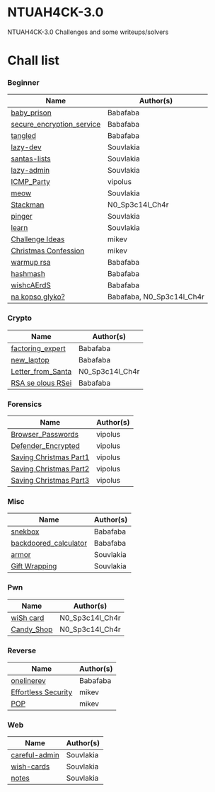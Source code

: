 # NTUAH4CK-3.0
NTUAH4CK-3.0 Challenges and some writeups/solvers


# Chall list

### Beginner

| Name                                                               | Author(s)                 |
| -------------------------                                          | -----------               |
| [baby_prison](./beginner/baby_prison/)                             | Babafaba                  |
| [secure_encryption_service](./beginner/secure_encryption_service/) | Babafaba                  |
| [tangled](./beginner/tangled/)                                     | Babafaba                  |
| [lazy-dev](./beginner/lazy-dev/)                                   | Souvlakia                 |
| [santas-lists](./beginner/santas-lists/)                           | Souvlakia                 |
| [lazy-admin](./beginner/lazy-admin/)                               | Souvlakia                 |
| [ICMP_Party](./beginner/ICMP_Party/)                               | vipolus                   | 
| [meow](./beginner/meow/)                                           | Souvlakia                 | 
| [Stackman](./beginner/Stackman/)                                   | N0_Sp3c14l_Ch4r           | 
| [pinger](./beginner/pinger/)                                       | Souvlakia                 | 
| [learn](./beginner/learn/)                                         | Souvlakia                 | 
| [Challenge Ideas](./beginner/challenge_ideas/)                     | mikev                     | 
| [Christmas Confession](./beginner/christmas_confession/)           | mikev                     | 
| [warmup rsa](./beginner/warmup_rsa/)                               | Babafaba                  | 
| [hashmash](./beginner/hashmash/)                                   | Babafaba                  |
| [wishcAErdS](./beginner/wishcAErdS/)                               | Babafaba                  |
| [na kopso glyko?](./beginner/na_kopso_glyko/)                      | Babafaba, N0_Sp3c14l_Ch4r |

### Crypto

| Name                                             | Author(s)       |
| ------------------                               | -----------     |
| [factoring_expert](./crypto/factoring_expert/)   | Babafaba        |
| [new_laptop](./crypto/new_laptop/)               | Babafaba        |
| [Letter_from_Santa](./crypto/Letter_from_Santa/) | N0_Sp3c14l_Ch4r |
| [RSA se olous RSei](./crypto/RSA_se_olous_RSei/) | Babafaba        |

### Forensics

| Name                                                      | Author(s)   |
| ------------------                                        | ----------- |
| [Browser_Passwords](./forensics/Browser_Passwords/)       | vipolus     |
| [Defender_Encrypted](./forensics/Defender_Encrypted/)     | vipolus     |
| [Saving Christmas Part1](./forensics/Saving_Christmas_1/) | vipolus     |
| [Saving Christmas Part2](./forensics/Saving_Christmas_2/) | vipolus     |
| [Saving Christmas Part3](./forensics/Saving_Christmas_3/) | vipolus     |

### Misc

| Name                                                      | Author(s)  |
| ------------------------                                  | -----------|
| [snekbox](./misc/snekbox/)                                | Babafaba   |
| [backdoored_calculator](./misc/backdoored_calculator/)    | Babafaba   |
| [armor](./misc/armor/)                                    | Souvlakia  |
| [Gift Wrapping](./misc/gift-wrapping)                     | Souvlakia  |

### Pwn

| Name                            | Author(s)       |
| ------------------              | -----------     |
| [wiSh card](./pwn/wiSh_card/)   | N0_Sp3c14l_Ch4r |
| [Candy_Shop](./pwn/Candy_Shop/) | N0_Sp3c14l_Ch4r |

### Reverse

| Name                                                    | Author(s)   |
| ------------------                                      | ----------- |
| [onelinerev](./reverse/onelinerev/)                     | Babafaba    |
| [Effortless Security](./reverse/Effortless%20Security/) | mikev       |
| [POP](./reverse/POP/)                                   | mikev       |


### Web

| Name                                  | Author(s)   |
| ------------------                    | ----------- |  
| [careful-admin](./web/careful-admin/) | Souvlakia   |
| [wish-cards](./web/wish-cards/)       | Souvlakia   |
| [notes](./web/notes/)                 | Souvlakia   |

